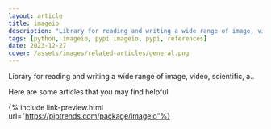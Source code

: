 ```yaml
---
layout: article
title: imageio
description: "Library for reading and writing a wide range of image, video, scientific, a.."
tags: [python, imageio, pypi imageio, pypi, references]
date: 2023-12-27
cover: /assets/images/related-articles/general.png
---
```


Library for reading and writing a wide range of image, video, scientific, a..

Here are some articles that you may find helpful

{% include link-preview.html url="https://piptrends.com/package/imageio"%}